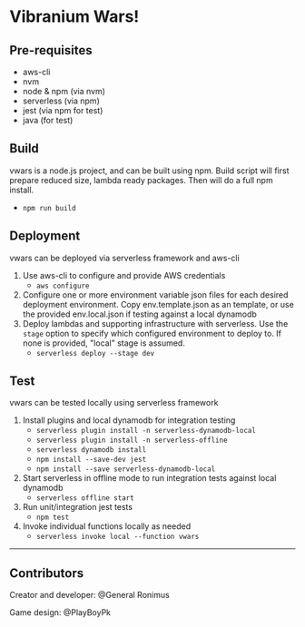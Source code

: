 # Vibranium Wars!

## Pre-requisites
- aws-cli
- nvm
- node & npm (via nvm)
- serverless (via npm)
- jest (via npm for test)
- java (for test)

## Build
vwars is a node.js project, and can be built using npm. 
Build script will first prepare reduced size, lambda ready packages. Then will do a full npm install.
- `npm run build`

## Deployment
vwars can be deployed via serverless framework and aws-cli
1. Use aws-cli to configure and provide AWS credentials
    - `aws configure`
2. Configure one or more environment variable json files for each desired deployment environment. Copy env.template.json as an template, or use the provided env.local.json if testing against a local dynamodb
3. Deploy lambdas and supporting infrastructure with serverless. Use the `stage` option to specify which configured environment to deploy to. If none is provided, "local" stage is assumed.
    - `serverless deploy --stage dev`

## Test
vwars can be tested locally using serverless framework
1. Install plugins and local dynamodb for integration testing
    - `serverless plugin install -n serverless-dynamodb-local`
    - `serverless plugin install -n serverless-offline`
    - `serverless dynamodb install`
    - `npm install --save-dev jest`
    - `npm install --save serverless-dynamodb-local`
2. Start serverless in offline mode to run integration tests against local dynamodb
    - `serverless offline start`
3. Run unit/integration jest tests
    - `npm test`
4. Invoke individual functions locally as needed
    - `serverless invoke local --function vwars`

---
## Contributors
Creator and developer: @General Ronimus

Game design: @PlayBoyPk
